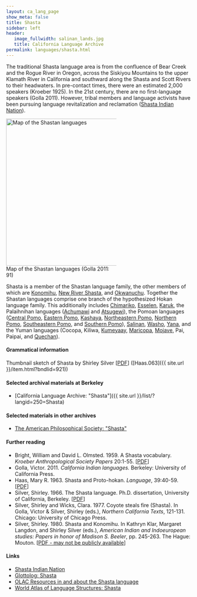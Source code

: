 ```yaml
---
layout: ca_lang_page
show_meta: false
title: Shasta
sidebar: left
header:
   image_fullwidth: salinan_lands.jpg
   title: California Language Archive
permalink: languages/shasta.html
---
```


The traditional Shasta language area is from the confluence of Bear Creek and the Rogue River in Oregon, across the Siskiyou Mountains to the upper Klamath River in California and southward along the Shasta and Scott Rivers to their headwaters. In pre-contact times, there were an estimated 2,000 speakers (Kroeber 1925). In the 21st century, there are no first-language speakers (Golla 2011). However, tribal members and language activists have been pursuing language revitalization and reclamation ([Shasta Indian Nation](https://www.shastaindiannation.org/#:~:text=Shasta%20language%20is%20from%20the,to%20their%20aboriginal%2C%20ancestral%20lands.)).

<div class="image fit right" style="width: 300px;">
<a href="https://i.pinimg.com/originals/23/7c/00/237c00c54aeec18a3edac8090cc6ff10.jpg"><img alt="Map of the Shastan languages" src="{{ site.urlimg }}shastan-languages-map.jpeg" width="400px"/></a>
<div class="caption">
Map of the Shastan languages (Golla 2011: 91)
</div>
</div>

Shasta is a member of the Shastan language family, the other members of which are [Konomihu](konomihu.html), [New River Shasta](new-river-shasta.html), and [Okwanuchu](okwanuchu.html). Together the Shastan languages comprise one branch of the hypothesized Hokan language family. This additionally includes [Chimariko](chimariko.html), [Esselen](esselen.html), [Karuk](karuk.html), the Palaihnihan languages ([Achumawi](achumawi.html) and [Atsugewi](atsugewi.html)), the Pomoan languages ([Central Pomo](central-pomo.html), [Eastern Pomo](eastern-pomo.html), [Kashaya](kashaya.html), [Northeastern Pomo](northeastern-pomo.html), [Northern Pomo](northern-pomo.html), [Southeastern Pomo](southeastern-pomo.html), and [Southern Pomo](southern-pomo.html)), [Salinan](salinan.html), [Washo](washo.html), [Yana](yana.html), and the Yuman languages (Cocopa, Kiliwa, [Kumeyaay](kumeyaay.html), [Maricopa](maricopa.html), [Mojave](mojave.html), Pai, Paipai, and [Quechan](quechan.html)).

#### Grammatical information

Thumbnail sketch of Shasta by Shirley Silver [[PDF](https://berkeley.box.com/v/sketch-shasta)] ([Haas.063]({{ site.url }}/item.html?bndlid=921))

#### Selected archival materials at Berkeley

* [California Language Archive: "Shasta"]({{ site.url }}/list/?langid=250=Shasta)

#### Selected materials in other archives

* [The American Philosophical Society: "Shasta"](https://indigenousguide.amphilsoc.org/search?f%5B0%5D=guide_language_content_title%3AShasta)

#### Further reading

* Bright, William and David L. Olmsted. 1959. A Shasta vocabulary. *Kroeber Anthropological Society Papers* 20:1-55.
[[PDF](http://digitalassets.lib.berkeley.edu/anthpubs/ucb/text/kas020-002.pdf)]
* Golla, Victor. 2011. *California Indian languages.* Berkeley: University of California Press.
* Haas, Mary R. 1963. Shasta and Proto-hokan. *Language*, 39:40-59.
[[PDF](https://www.jstor.org/stable/pdf/410761.pdf)]
* Silver, Shirley. 1966. The Shasta language. Ph.D. dissertation, University of California, Berkeley.
[[PDF](https://escholarship.org/uc/item/6hj0n3zb)]
* Silver, Shirley and Wicks, Clara. 1977. Coyote steals fire (Shasta). In Golla, Victor &amp; Silver, Shirley (eds.), *Northern California Texts*, 121-131. Chicago: University of Chicago Press.
* Silver, Shirley. 1980. Shasta and Konomihu. In Kathryn Klar, Margaret Langdon, and Shirley Silver (eds.), *American Indian and Indoeuropean studies: Papers in honor of Madison S. Beeler*, pp. 245-263. The Hague: Mouton.
[[PDF - may not be publicly available](https://www.degruyter.com/document/doi/10.1515/9783110808681.245/html)]

#### Links

* [Shasta Indian Nation](https://www.shastaindiannation.org/index.html)
* [Glottolog: Shasta](https://glottolog.org/resource/languoid/id/shas1239)
* [OLAC Resources in and about the Shasta language](http://www.language-archives.org/language/sht)
* [World Atlas of Language Structures: Shasta](http://wals.info/languoid/lect/wals_code_shs)

